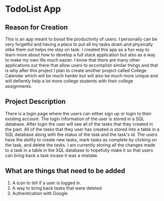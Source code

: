 # TodoList App

## Reason for Creation
This is an app meant to boost the productivity of users. I personally can be very forgetful and having a place to put all my tasks down and physically stike them out helps me stay on task.
I created this app as a fun way to learn more about how to develop a full stack application but also as a way to make my own life much easier. I know that there are many other applications
out there that allow users to accomplish similar things and that is why after this project I plan to create another project called College Calendar which will be much harder but will also
be much more unique and will defiently help a lot more college students with their college assignments. 

## Project Description
There is a login page where the users can either sign up or login to their existing account. The login information of the user is stored in a SQL database. 
After login the user will see all of the tasks that they created in the past. All of the tasks that they user has created is stored into a table in a SQL database along with the status of the
task and the task's id. 
The users have the ability to create new tasks, mark tasks as complete by clicking on the task, and delete the tasks. I am currently storing all the changes made to a task in a table in the 
SQL database to hopefully make it so that users can bring back a task incase it was a mistake.

## What are things that need to be added
1. A icon to tell if a user is logged in.
2. A way to bring back tasks that were deleted
3. Authentication with Google
